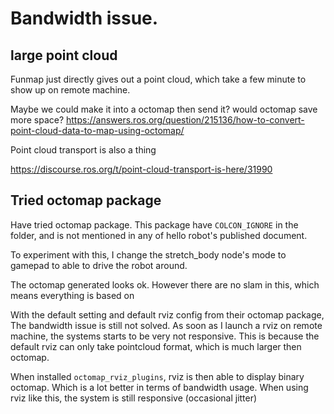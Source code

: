 # Bandwidth issue.

## large point cloud

Funmap just directly gives out a point cloud, which take a few minute to show up on remote machine.

Maybe we could make it into a octomap then send it? would octomap save more space?
https://answers.ros.org/question/215136/how-to-convert-point-cloud-data-to-map-using-octomap/

Point cloud transport is also a thing

https://discourse.ros.org/t/point-cloud-transport-is-here/31990



## Tried octomap package

Have tried octomap package. This package have `COLCON_IGNORE` in the folder, and is not mentioned in any of hello robot's published document.

To experiment with this, I change the stretch_body node's mode to gamepad to able to drive the robot around.

The octomap generated looks ok. However there are no slam in this, which means everything is based on 

With the default setting and default rviz config from their octomap package, The bandwidth issue is still not solved. As soon as I launch a rviz on remote machine, the systems starts to be very not responsive. This is because the default rviz can only take pointcloud format, which is much larger then octomap. 

When installed `octomap_rviz_plugins`, rviz is then able to display binary octomap. Which is a lot better in terms of bandwidth usage. When using rviz like this, the system is still responsive (occasional jitter)


